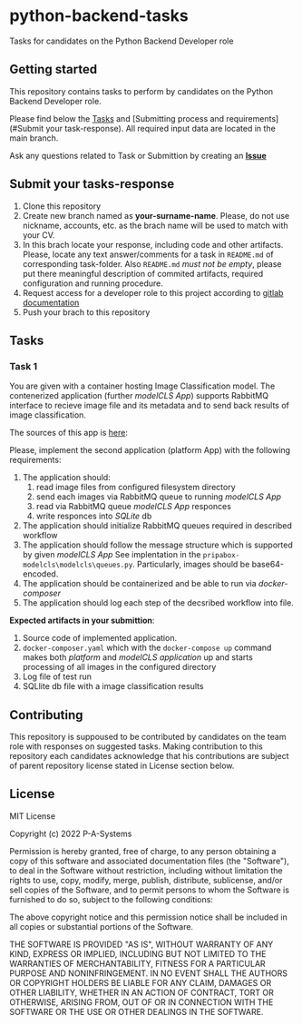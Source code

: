 # python-backend-tasks

Tasks for candidates on the Python Backend Developer role

## Getting started

This repository contains tasks to perform by candidates on the Python Backend Developer role.

Please find below the [Tasks](#Task) and [Submitting process and requirements](#Submit your task-response). All required input data are located in the main branch.

Ask any questions related to Task or Submittion by creating an [**Issue**](https://gitlab.com/p-a-system-team/data-engineer-june-2022/-/issues)


## Submit your tasks-response

1. Clone this repository
2. Create new branch named as __your-surname-name__. Please, do not use nickname, accounts, etc. as the brach name will be used to match with your CV.
3. In this brach locate your response, including code and other artifacts. Please, locate any text answer/comments for a task in `README.md` of corresponding task-folder. Also `README.md` _must not be empty_, please put there meaningful description of commited artifacts, required configuration and running procedure.
4. Request access for a developer role to this project according to [gitlab documentation](https://docs.gitlab.com/ee/user/project/members/#request-access-to-a-project)
5. Push your brach to this repository

## Tasks

### Task 1

You are given with a container hosting Image Classification model. The contenerized application (further _modelCLS App_) supports RabbitMQ interface to recieve image file and its metadata and to send back results of image classification.

The sources of this app is [here][1.1]:

Please, implement the second application (platform App) with the following requirements:

1. The application should:
    1. read image files from configured filesystem directory
    2. send each images via RabbitMQ queue to running _modelCLS App_
    3. read via RabbitMQ queue _modelCLS App_ responces
    4. write responces into _SQLite_ db
2. The application should initialize RabbitMQ queues required in described workflow
3. The application should follow the message structure which is supported by given _modelCLS App_ See implentation in the `pripabox-modelcls\modelcls\queues.py`. Particularly, images should be base64-encoded.
3. The application should be containerized and be able to run via _docker-composer_
4. The application should log each step of the decsribed workflow into file.


**Expected artifacts in your submittion**:
1. Source code of implemented application.
2. `docker-composer.yaml` which with the `docker-compose up` command makes both _platform_ and _modelCLS application_ up and starts processing of all images in the configured directory
3. Log file of test run
4. SQLlite db file with a image classification results
	
[1.1]:../pripabox-modelcls.zip


## Contributing
This repository is suppoused to be contributed by candidates on the team role with responses on suggested tasks.
Making contribution to this repository each candidates acknowledge that his contributions are subject of parent repository license stated in License section below.

## License
MIT License

Copyright (c) 2022 P-A-Systems

Permission is hereby granted, free of charge, to any person obtaining a copy
of this software and associated documentation files (the "Software"), to deal
in the Software without restriction, including without limitation the rights
to use, copy, modify, merge, publish, distribute, sublicense, and/or sell
copies of the Software, and to permit persons to whom the Software is
furnished to do so, subject to the following conditions:

The above copyright notice and this permission notice shall be included in all
copies or substantial portions of the Software.

THE SOFTWARE IS PROVIDED "AS IS", WITHOUT WARRANTY OF ANY KIND, EXPRESS OR
IMPLIED, INCLUDING BUT NOT LIMITED TO THE WARRANTIES OF MERCHANTABILITY,
FITNESS FOR A PARTICULAR PURPOSE AND NONINFRINGEMENT. IN NO EVENT SHALL THE
AUTHORS OR COPYRIGHT HOLDERS BE LIABLE FOR ANY CLAIM, DAMAGES OR OTHER
LIABILITY, WHETHER IN AN ACTION OF CONTRACT, TORT OR OTHERWISE, ARISING FROM,
OUT OF OR IN CONNECTION WITH THE SOFTWARE OR THE USE OR OTHER DEALINGS IN THE
SOFTWARE.

